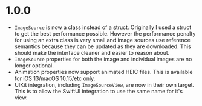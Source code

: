 # 1.0.0

- `ImageSource` is now a class instead of a struct. Originally I used a struct to get the best performance possible. However the performance penalty for using an extra class is very small and image sources use reference semantics because they can be updated as they are downloaded. This should make the interface cleaner and easier to reason about.
- `ImageSource` properties for both the image and individual images are no longer optional.
- Animation properties now support animated HEIC files. This is available for iOS 13/macOS 10.15/etc only.
- UIKit integration, including `ImageSourceView`, are now in their own target. This is to allow the SwiftUI integration to use the same name for it's view.